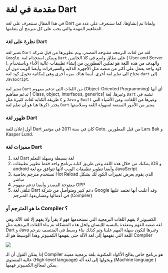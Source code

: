 # مقدمة في لغة Dart



في هذا المقال سنتعرف على لغة Dart ولماذا تم إنشاؤها، كما سنتعرف على  عدد من المفاهيم المهمة والتي يجب على كل مبرمج أن يتعلمها.


### نظرة على لغة Dart

تعتبر لغة `Dart` لغة من لغات البرمجة مفتوحة المصدر، وتم تطويرها من قبل شركة `Google`. ويمكن استخدام لغة `Dart` على نطاق واسع  في كلا الجانبين ( User and Server ). والهدف من هذه اللغة هو تمكين المطورين من إنشاء تطبيقات عالية الأداء وباستخدام كود واحد يعمل علي أكثر من منصة مثل الأجهزه الذكيه والسيرفرات وأيضا الويب دون أن تحتاج الى تعلم لغة أخرى. أيضا هناك ميزة أخرى وهي إمكانية تحويل كود لغة `dart` إلي `JavaScript`.

تعتبر لغة `Dart` من اللغات التي تدعم مفهوم (Object-Oriented Programming) أي أنها تدعم مفاهيم [ Class, object, interfaces, generics] وغيرها. لغة `Dart` تشبه في طريقة الكتابة لغات كثيرة مثل `C` و `Java` و `Swift` وغيرها من اللغات.
 ومن الأشياء التي يجدر ذكرها هنا هو أن تعلم لغة `Dart` يعتبر من الأمور الممتعة لسهولة اللغة وسلاستها.

### ظهور لغة Dart 

أول إعلان للغة Dart كان في سنة 2011  في مؤتمر Goto. من قبل المطورين Lars Bak و Kasper Lund. 

### مميزات لغة Dart 
1. لغة Dart لغة بسيطة وسهلة التعلم
2. يمكنك من خلال هذه اللغة  وعن طريق كتابة برنامج واحد فقط تطوير تطبيقات iOS و android وأيضا تطوير تطبيقات الويب لأنها تتوافق مع لغة JavaScript
3. تستخدم مترجم بخاصية Hot Reload الذي يقوم بعرض تغييرات الكود لك بشكل مباشر
4. مفتوحة المصدر وأيضا تدعم مفهوم OPP 
5. تتلقى لغة Dart دعم كبير ومتواصل من شركة Google وقد أعلنت أنها تعتمد عليها في أعمالها ومشاريعها. 
المترجم (Compiler)

### ما هو المترجم أو Compiler ؟
الكمبيوتر لا يفهم اللغات البرمجية التي نستخدمها فهو لا يقرأ ولا يفهم إلا لغة الآلة وهي لغة صعبة الفهم ومعقدة بالنسبة للإنسان ولحل هذه المشكلة تم بناء اللغات البرمجية مثل Dart و Java وغيرها لتكون سهلة الفهم علينا وتم كذلك بناء وسيط في المنتصف يترجم اللغة التي نفهمها إلى لغة الآلة حتى يفهمها الكمبيوتر وهذا الوسيط هو الـ Compiler

![](https://lh6.googleusercontent.com/waJm_-u88vHdaU5O1ovwIfXpLvRndigrMg5dsrAYkdke8crQf9K4PzQSZNzDSUbYFtFNhgJD1Xd5PxNZy5kx23lRL6z3S1_koq93vL2EjiEimsOQuPvHl8SSvpOnGZBwWrxT1zZy)


إذا يمكن القول أن  الـ Compiler هو برنامج خاص يعالج الأكواد المكتوبة بلغة برمجية معينة عالية المستوى (High-level language) ويحولها إلى لغة آلة (Machine language ) يمكن لمعالج الكمبيوتر فهمها.
